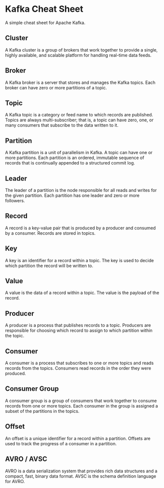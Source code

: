 # Kafka Cheat Sheet

A simple cheat sheet for Apache Kafka.

## Cluster

A Kafka cluster is a group of brokers that work together to provide a single, highly available, and scalable platform for handling real-time data feeds.

## Broker

A Kafka broker is a server that stores and manages the Kafka topics. Each broker can have zero or more partitions of a topic.

## Topic

A Kafka topic is a category or feed name to which records are published. Topics are always multi-subscriber; that is, a topic can have zero, one, or many consumers that subscribe to the data written to it.

## Partition

A Kafka partition is a unit of parallelism in Kafka. A topic can have one or more partitions. Each partition is an ordered, immutable sequence of records that is continually appended to a structured commit log.

## Leader

The leader of a partition is the node responsible for all reads and writes for the given partition. Each partition has one leader and zero or more followers.

## Record

A record is a key-value pair that is produced by a producer and consumed by a consumer. Records are stored in topics.

## Key

A key is an identifier for a record within a topic. The key is used to decide which partition the record will be written to.

## Value

A value is the data of a record within a topic. The value is the payload of the record.

## Producer

A producer is a process that publishes records to a topic. Producers are responsible for choosing which record to assign to which partition within the topic.

## Consumer

A consumer is a process that subscribes to one or more topics and reads records from the topics. Consumers read records in the order they were produced.

## Consumer Group

A consumer group is a group of consumers that work together to consume records from one or more topics. Each consumer in the group is assigned a subset of the partitions in the topics.

## Offset

An offset is a unique identifier for a record within a partition. Offsets are used to track the progress of a consumer in a partition.

## AVRO / AVSC

AVRO is a data serialization system that provides rich data structures and a compact, fast, binary data format. AVSC is the schema definition language for AVRO.